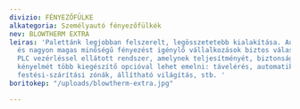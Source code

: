 ```yaml
---
divizio: FÉNYEZŐFÜLKE
alkategoria: Személyautó fényezőfülkék
nev: BLOWTHERM EXTRA
leiras: 'Palettánk legjobban felszerelt, legösszetetebb kialakítása. Autófényező műhelyek
  és nagyon magas minőségű fényezést igénylő vállalkozások biztos választása. Érintőképernyős,
  PLC vezérléssel ellátott rendszer, amelynek teljesítményét, biztonságát és használati
  kényelmét több kiegészítő opcióval lehet emelni: távelérés, automatikus nyomásbeállítás,
  festési-szárítási zónák, állítható világítás, stb. '
boritokep: "/uploads/blowtherm-extra.jpg"

---
```

